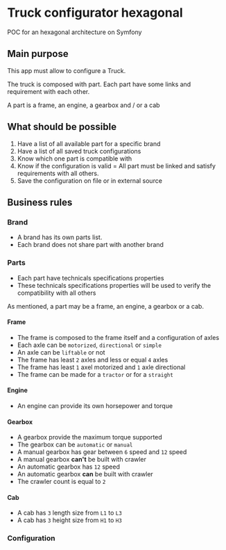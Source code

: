 # Truck configurator hexagonal
POC for an hexagonal architecture on Symfony

## Main purpose

This app must allow to configure a Truck.

The truck is composed with part.
Each part have some links and requirement with each other.

A part is a frame, an engine, a gearbox and / or a cab

## What should be possible

1. Have a list of all available part for a specific brand
2. Have a list of all saved truck configurations
3. Know which one part is compatible with
4. Know if the configuration is valid = All part must be linked and satisfy requirements with all others.
5. Save the configuration on file or in external source

## Business rules

### Brand

- A brand has its own parts list.
- Each brand does not share part with another brand

### Parts

- Each part have technicals specifications properties
- These technicals specifications properties will be used to verify the compatibility with all others

As mentioned, a part may be a frame, an engine, a gearbox or a cab.

#### Frame

- The frame is composed to the frame itself and a configuration of axles
- Each axle can be `motorized`, `directional` or `simple`
- An axle can be `liftable`  or not
- The frame has least `2` axles and less or equal `4` axles
- The frame has least `1` axel motorized and `1` axle directional
- The frame can be made for a `tractor` or for a `straight`

#### Engine

- An engine can provide its own horsepower and torque

#### Gearbox

- A gearbox provide the maximum torque supported
- The gearbox can be `automatic` or `manual`
- A manual gearbox has gear between `6` speed and `12` speed
- A manual gearbox __can't__ be built with crawler
- An automatic gearbox has `12` speed
- An automatic gearbox __can__ be built with crawler
- The crawler count is equal to `2`

#### Cab

- A cab has `3` length size from `L1` to `L3`
- A cab has `3` height size from `H1` to `H3`

### Configuration